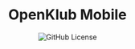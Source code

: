 <div align="center" style="margin-top: 10px;">

<h1 style="border-bottom: none;">OpenKlub Mobile</h2>

![GitHub License](https://img.shields.io/github/license/santychuycom/openklub)

</div>

